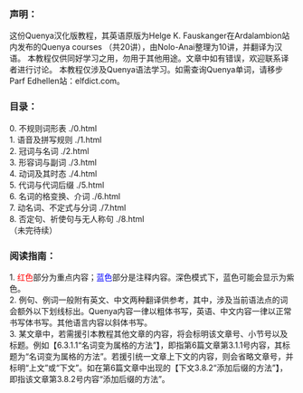 <h3>声明：</h3>
  这份Quenya汉化版教程，其英语原版为Helge K. Fauskanger在Ardalambion站内发布的Quenya courses （共20讲），由Nolo-Anai整理为10讲，并翻译为汉语。
  本教程仅供同好学习之用，勿用于其他用途。文章中如有错误，欢迎联系译者进行讨论。
  本教程仅涉及Quenya语法学习。如需查询Quenya单词，请移步Parf Edhellen站：elfdict.com。

<h3>目录：</h3>
  0. 不规则词形表 ./0.html<br>
  1. 语音及拼写规则 ./1.html<br>
  2. 冠词与名词 ./2.html<br>
  3. 形容词与副词 ./3.html<br>
  4. 动词及其时态 ./4.html<br>
  5. 代词与代词后缀 ./5.html<br>
  6. 名词的格变换、介词 ./6.html<br>
  7. 动名词、不定式与分词 ./7.html<br>
  8. 否定句、祈使句与无人称句 ./8.html<br>
  （未完待续）

<h3>阅读指南：</h3>
  1. <font color = red>红色</font>部分为重点内容；<font color = blue>蓝色</font>部分是注释内容。深色模式下，蓝色可能会显示为紫色。<br>
  2. 例句、例词一般附有英文、中文两种翻译供参考，其中，涉及当前语法点的词会额外以下划线标出。Quenya内容一律以粗体书写，英语、中文内容一律以正常书写体书写。其他语言内容以斜体书写。<br>
  3. 某文章中，若需援引本教程其他文章的内容，将会标明该文章号、小节号以及标题。例如【6.3.1.1“名词变为属格的方法”】，即指第6篇文章第3.1.1号内容，其标题为“名词变为属格的方法”。若援引统一文章上下文的内容，则会省略文章号，并标明“上文”或“下文”。如在第6篇文章中出现的【下文3.8.2“添加后缀的方法”】，即指该文章第3.8.2号内容“添加后缀的方法”。<br>
